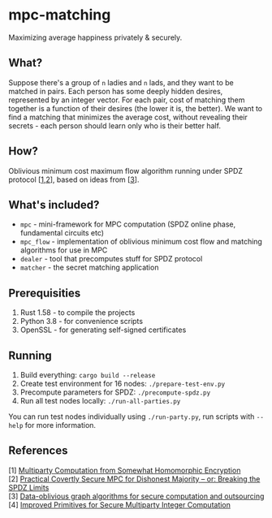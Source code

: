 # mpc-matching

Maximizing average happiness privately & securely.

## What?

Suppose there's a group of `n` ladies and `n` lads, and they want to be matched in pairs.
Each person has some deeply hidden desires, represented by an integer vector.
For each pair, cost of matching them together is a function of their desires (the lower it is, the better).
We want to find a matching that minimizes the average cost, without revealing their secrets - each person should learn only who is their better half.

## How?

Oblivious minimum cost maximum flow algorithm running under SPDZ protocol
[[1](https://eprint.iacr.org/2011/535.pdf),[2](https://eprint.iacr.org/2012/642.pdf)],
based on ideas from [[3](https://citeseerx.ist.psu.edu/viewdoc/download?doi=10.1.1.298.2902&rep=rep1&type=pdf)].

## What's included?

- `mpc` - mini-framework for MPC computation (SPDZ online phase, fundamental circuits etc)
- `mpc_flow` - implementation of oblivious minimum cost flow and matching algorithms for use in MPC
- `dealer` - tool that precomputes stuff for SPDZ protocol
- `matcher` - the secret matching application

## Prerequisities

1. Rust 1.58 - to compile the projects
2. Python 3.8 - for convenience scripts
2. OpenSSL - for generating self-signed certificates

## Running

1. Build everything: `cargo build --release`
2. Create test environment for 16 nodes: `./prepare-test-env.py`
3. Precompute parameters for SPDZ: `./precompute-spdz.py`
4. Run all test nodes locally: `./run-all-parties.py`

You can run test nodes individually using `./run-party.py`, run scripts with `--help` for more information.

## References

[1] [Multiparty Computation from Somewhat Homomorphic Encryption](https://eprint.iacr.org/2011/535.pdf) \
[2] [Practical Covertly Secure MPC for Dishonest Majority – or: Breaking the SPDZ Limits](https://eprint.iacr.org/2012/642.pdf) \
[3] [Data-oblivious graph algorithms for secure computation and outsourcing](https://citeseerx.ist.psu.edu/viewdoc/download?doi=10.1.1.298.2902&rep=rep1&type=pdf) \
[4] [Improved Primitives for Secure Multiparty Integer Computation](https://citeseerx.ist.psu.edu/viewdoc/download?doi=10.1.1.220.9499&rep=rep1&type=pdf)
